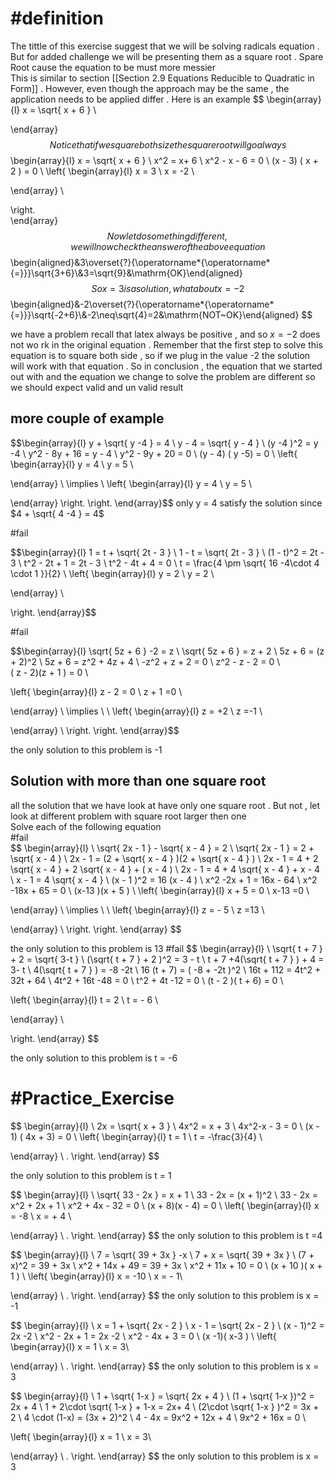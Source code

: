

# #definition  
The  tittle  of this exercise suggest   that we will be  solving  radicals equation . But for added challenge   we will be  presenting them as  a square root  .  Spare Root  cause the equation  to  be must more messier  
This is similar to section  [[Section 2.9  Equations Reducible to Quadratic in Form]]  . However,  even though the approach may be the same ,  the application needs  to  be applied  differ  .
Here is an example 
$$
\begin{array}{l}
x =   \sqrt{ x +  6   }   \\

\end{array}
$$
Notice that if we square both size the square root will go always   
$$
\begin{array}{l}
x =   \sqrt{ x +  6   }   \\
x^2  =   x+ 6   \\
x^2   - x -   6    = 0  \\
(x  -  3) ( x  +  2 )     =   0   \\
\left\{
\begin{array}{l}
  x  =  3  \\
x  = -2 \\
 
\end{array} \\

\right.  
\end{array}
$$
Now  let do something different ,  we will now check the answer    of the above equation  
$$\begin{aligned}&3\overset{?}{\operatorname*{\operatorname*{=}}}\sqrt{3+6}\\&3=\sqrt{9}&\mathrm{OK}\end{aligned}$$ So  x =  3  is a solution ,  what about  x   =  -2 
$$
\begin{aligned}&-2\overset{?}{\operatorname*{\operatorname*{=}}}\sqrt{-2+6}\\&-2\neq\sqrt{4}=2&\mathrm{NOT~OK}\end{aligned}
$$

we have a problem recall that latex always   be positive  ,  and so    $x    =  -2$  does not wo rk  in the original  equation  .  Remember that the first step  to  solve  this equation  is to square both side , so if  we plug  in the value -2  the  solution  will work  with  that  equation .  So in conclusion  ,   the equation  that we started  out with and the equation we  change to solve the problem are different so  we should expect valid  and  un valid result  
##  more couple of example 

$$\begin{array}{l}
y   +  \sqrt{ y -4 }  =   4  \\
y    -  4 =   \sqrt{   y  - 4 }   \\
(y -4 )^2     =   y -4   \\
y^2  -   8y  + 16  =   y  -  4   \\
y^2  -  9y  +  20    =  0   \\
(y  -  4)  ( y   -5)   = 0    \\
\left\{
\begin{array}{l}
  y  =  4 \\
y  = 5 \\
 
\end{array} \\
\implies   \\
\left\{
\begin{array}{l}
  y  =  4 \\
y  = 5 \\

\end{array} 
\right. 
\right. 
\end{array}$$
only   y   =  4 satisfy the solution since   $4   +  \sqrt{ 4 -4 }  =   4$  


#fail  

$$\begin{array}{l}
1  =    t +   \sqrt{  2t  - 3   }  \\ 
1   -  t  =       \sqrt{  2t  - 3   }    \\
(1   -  t)^2   =  2t  - 3   \\
t^2  -      2t   + 1        =  2t  - 3   \\
t^2   - 4t  + 4    = 0    \\
t   =   \frac{4  \pm    \sqrt{  16  -4\cdot 4 \cdot 1 }}{2} \\
\left\{
\begin{array}{l}
  y  = 2    \\
y  = 2   \\ 
 
\end{array} \\
 
\right. 
\end{array}$$




#fail 

$$\begin{array}{l}
\sqrt{ 5z  +  6 }  -2  =  z     \\
\sqrt{ 5z  +  6 }      = z   + 2   \\
5z   +  6   =   (z  + 2)^2  \\
5z  +  6  =  z^2   + 4z  + 4   \\
-z^2  + z   + 2   = 0    \\
z^2  - z  - 2  =     0    \\  
( z    -     2)(z   +  1 )  =  0     \\

\left\{
\begin{array}{l}
 z    -     2    = 0    \\
z   +  1    =0   \\ 
 
\end{array} \\
\implies  \\  \\
\left\{
\begin{array}{l}
 z     = +2  \\
z       =-1    \\ 
 
\end{array} \\ 
\right. 
\right. 
\end{array}$$ 

the only solution to this  problem  is  -1  

## Solution with  more than one square root 
all the solution that we have look at have   only one square root . But not ,  let look  at different problem  with  square root  larger  then  one    
Solve each of the following equation  
#fail  
$$
\begin{array}{l}   \\
\sqrt{ 2x   - 1    }   -   \sqrt{  x  - 4 }  =  2    \\
\sqrt{ 2x   - 1    }      =  2  +  \sqrt{  x  - 4 }    \\
2x    -  1   =   (2  +  \sqrt{  x  - 4 } )(2  +  \sqrt{  x  - 4 } )  \\
2x    -  1   =   4  +  2 \sqrt{  x  - 4 }  + 2 \sqrt{  x  - 4 }  + (  x  - 4 )    \\
2x    -  1   =   4  +  4 \sqrt{  x  - 4 }   +  x  - 4   \\
x    -  1    =  4 \sqrt{  x  - 4 }    \\
(x  - 1 )^2  =    16 (x  - 4 ) \\
x^2   -2x   + 1   =    16x  -  64   \\
x^2    -18x   +  65  =   0   \\
(x-13  )(x  + 5   )       \\
 \left\{
\begin{array}{l}
x  + 5     = 0    \\
x-13    =0   \\ 
 
\end{array} \\
\implies  \\  \\
\left\{
\begin{array}{l}
 z     =  - 5   \\
z       =13    \\ 
 
\end{array} \\ 
\right. 
\right. 
\end{array}
$$

the only solution to this  problem  is  13 
#fail 
$$
\begin{array}{l}   \\
\sqrt{ t   +  7 }    +   2   =  \sqrt{  3-t   }    \\
(\sqrt{ t   +  7 }    +   2 )^2    =  3 -  t    \\
t   +  7  +4(\sqrt{ t   +  7 }   )  +  4    =    3-  t     \\
4(\sqrt{ t   +  7 }  )    =  -8   -2t    \\
16 (t   +  7)   =    ( -8  +  -2t )^2      \\
16t   +  112    = 4t^2     +  32t  +    64   \\
4t^2   +  16t  -48   =   0   \\
t^2   +  4t  -12  =  0  \\
(t  - 2 )( t + 6) =  0  \\

 \left\{
\begin{array}{l}
t    = 2    \\
t   =   - 6   \\ 
 
\end{array} \\

\right. 
\end{array}
$$



the only solution to this  problem  is  t = -6




#  #Practice_Exercise  

$$
\begin{array}{l}   \\
2x  =  \sqrt{ x +  3  }    \\
4x^2     =  x  + 3    \\
4x^2-x  -  3 =   0    \\
(x -  1) ( 4x  +  3)     = 0   \\
 \left\{
\begin{array}{l}
t    = 1   \\
t   =   -\frac{3}{4}  \\ 
 
\end{array} \\
. 
\right. 
\end{array}
$$

the only solution to this  problem  is  t = 1  



$$
\begin{array}{l}   \\
\sqrt{    33  - 2x } =      x + 1    \\
33  - 2x     =    (x + 1)^2    \\
33 -  2x    =   x^2  + 2x  + 1     \\
x^2   +  4x -  32      = 0   \\
(x  +  8)(x  -  4)  =  0     \\
 \left\{
\begin{array}{l}
x  =  -8  \\
x   =   +  4 \\ 
 
\end{array} \\
. 
\right. 
\end{array}
$$
the only solution to this  problem  is  t =4 




$$
\begin{array}{l}   \\
7   =    \sqrt{ 39   +  3x  }  -x     \\
7  +  x     =   \sqrt{ 39   +  3x  }     \\
(7 + x)^2    =   39  +  3x   \\
x^2  + 14x + 49        = 39  +  3x     \\
x^2   + 11x + 10   =    0    \\
(x + 10 )( x + 1  )     \\
 \left\{
\begin{array}{l}
x  = -10   \\
x   =   -    1\\ 
 
\end{array} \\
. 
\right. 
\end{array}
$$
the only solution to this  problem  is  x = -1 



$$
\begin{array}{l}   \\
x  =  1 +  \sqrt{ 2x  - 2   }     \\
x  - 1       =   \sqrt{ 2x  - 2   }     \\
(x  - 1)^2      =  2x   -2   \\
x^2  -  2x  +  1      = 2x   -2   \\
x^2   - 4x  +  3 =    0    \\
(x -1)( x-3   )     \\
 \left\{
\begin{array}{l}
x  = 1   \\
x   =   3\\ 
 
\end{array} \\
. 
\right. 
\end{array}
$$
the only solution to this  problem  is  x = 3 




$$
\begin{array}{l}   \\
1 +  \sqrt{  1-x   }  =  \sqrt{   2x + 4 }         \\
(1  +  \sqrt{  1-x   })^2   =  2x +  4   \\
1  +  2\cdot  \sqrt{  1-x   }  + 1-x  = 2x+  4    \\
(2\cdot  \sqrt{  1-x   } )^2 = 3x +  2  \\
4 \cdot (1-x)    = (3x +  2)^2   \\
4  -   4x   =   9x^2 +  12x  + 4   \\
9x^2  +  16x   = 0   \\

 \left\{
\begin{array}{l}
x  = 1   \\
x   =   3\\ 
 
\end{array} \\
. 
\right. 
\end{array}
$$
the only solution to this  problem  is  x = 3 




